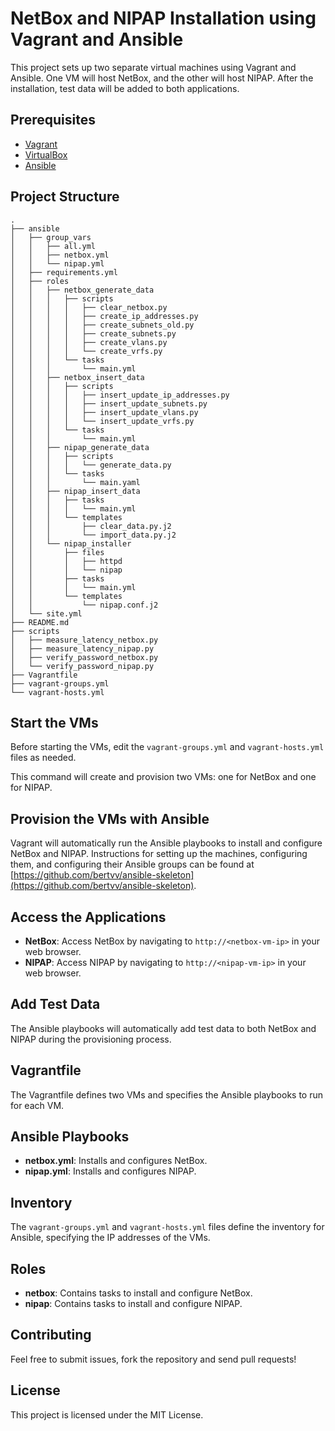 # NetBox and NIPAP Installation using Vagrant and Ansible

This project sets up two separate virtual machines using Vagrant and Ansible. One VM will host NetBox, and the other will host NIPAP. After the installation, test data will be added to both applications.

## Prerequisites

- [Vagrant](https://www.vagrantup.com/downloads)
- [VirtualBox](https://www.virtualbox.org/wiki/Downloads)
- [Ansible](https://docs.ansible.com/ansible/latest/installation_guide/intro_installation.html)

## Project Structure

```plaintext
.
├── ansible
│   ├── group_vars
│   │   ├── all.yml
│   │   ├── netbox.yml
│   │   └── nipap.yml
│   ├── requirements.yml
│   ├── roles
│   │   ├── netbox_generate_data
│   │   │   ├── scripts
│   │   │   │   ├── clear_netbox.py
│   │   │   │   ├── create_ip_addresses.py
│   │   │   │   ├── create_subnets_old.py
│   │   │   │   ├── create_subnets.py
│   │   │   │   ├── create_vlans.py
│   │   │   │   └── create_vrfs.py
│   │   │   └── tasks
│   │   │       └── main.yml
│   │   ├── netbox_insert_data
│   │   │   ├── scripts
│   │   │   │   ├── insert_update_ip_addresses.py
│   │   │   │   ├── insert_update_subnets.py
│   │   │   │   ├── insert_update_vlans.py
│   │   │   │   └── insert_update_vrfs.py
│   │   │   └── tasks
│   │   │       └── main.yml
│   │   ├── nipap_generate_data
│   │   │   ├── scripts
│   │   │   │   └── generate_data.py
│   │   │   └── tasks
│   │   │       └── main.yaml
│   │   ├── nipap_insert_data
│   │   │   ├── tasks
│   │   │   │   └── main.yml
│   │   │   └── templates
│   │   │       ├── clear_data.py.j2
│   │   │       └── import_data.py.j2
│   │   └── nipap_installer
│   │       ├── files
│   │       │   ├── httpd
│   │       │   └── nipap
│   │       ├── tasks
│   │       │   └── main.yml
│   │       └── templates
│   │           └── nipap.conf.j2
│   └── site.yml
├── README.md
├── scripts
│   ├── measure_latency_netbox.py
│   ├── measure_latency_nipap.py
│   ├── verify_password_netbox.py
│   └── verify_password_nipap.py
├── Vagrantfile
├── vagrant-groups.yml
└── vagrant-hosts.yml
```

## Start the VMs

Before starting the VMs, edit the `vagrant-groups.yml` and `vagrant-hosts.yml` files as needed.

This command will create and provision two VMs: one for NetBox and one for NIPAP.

## Provision the VMs with Ansible

Vagrant will automatically run the Ansible playbooks to install and configure NetBox and NIPAP. Instructions for setting up the machines, configuring them, and configuring their Ansible groups can be found at [https://github.com/bertvv/ansible-skeleton](https://github.com/bertvv/ansible-skeleton).

## Access the Applications

- **NetBox**: Access NetBox by navigating to `http://<netbox-vm-ip>` in your web browser.
- **NIPAP**: Access NIPAP by navigating to `http://<nipap-vm-ip>` in your web browser.

## Add Test Data

The Ansible playbooks will automatically add test data to both NetBox and NIPAP during the provisioning process.

## Vagrantfile

The Vagrantfile defines two VMs and specifies the Ansible playbooks to run for each VM.

## Ansible Playbooks

- **netbox.yml**: Installs and configures NetBox.
- **nipap.yml**: Installs and configures NIPAP.

## Inventory

The `vagrant-groups.yml` and `vagrant-hosts.yml` files define the inventory for Ansible, specifying the IP addresses of the VMs.

## Roles

- **netbox**: Contains tasks to install and configure NetBox.
- **nipap**: Contains tasks to install and configure NIPAP.

## Contributing

Feel free to submit issues, fork the repository and send pull requests!

## License

This project is licensed under the MIT License.
